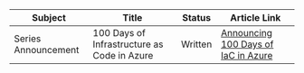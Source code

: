 | Subject | Title | Status | Article Link |
|---------|-------|--------|--------------|
| Series Announcement | 100 Days of Infrastructure as Code in Azure | Written | [Announcing 100 Days of IaC in Azure](https://github.com/pzerger/100DaysofDevOps/blob/master/Day.0.Intro.md) |

